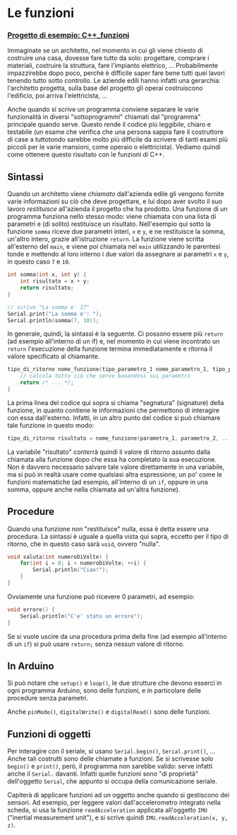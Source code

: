# Le funzioni

### [Progetto di esempio: C++_funzioni](./C%2B%2B_base/C%2B%2B_funzioni.ino)

Immaginate se un architetto, nel momento in cui gli viene chiesto di costruire una casa, dovesse fare tutto da solo: progettare, comprare i materiali, costruire la struttura, fare l'impianto elettrico, ... Probabilmente impazzirebbe dopo poco, perchè è difficile saper fare bene tutti quei lavori tenendo tutto sotto controllo. Le aziende edili hanno infatti una gerarchia: l'architetto progetta, sulla base del progetto gli operai costruiscono l'edificio, poi arriva l'elettricista, ...

Anche quando si scrive un programma conviene separare le varie funzionalità in diversi "sottoprogrammi" chiamati dal "programma" principale quando serve. Questo rende il codice più leggibile, chiaro e testabile (un esame che verifica che una persona sappia fare il costruttore di case a tuttotondo sarebbe molto più difficile da scrivere di tanti esami più piccoli per le varie mansioni, come operaio o elettricista). Vediamo quindi come ottenere questo risultato con le funzioni di C++.


## Sintassi

Quando un architetto viene *chiamato* dall'azienda edile gli vengono fornite varie informazioni su ciò che deve progettare, e lui dopo aver svolto il suo lavoro *restituisce* all'azienda il progetto che ha prodotto. Una funzione di un programma funziona nello stesso modo: viene chiamata con una lista di parametri e (di solito) restituisce un risultato. Nell'esempio qui sotto la funzione `somma` riceve due parametri interi, `x` e `y`, e ne restituisce la somma, un'altro intero, grazie all'istruzione `return`. La funzione viene scritta all'esterno del `main`, e viene poi chiamata nel `main` utilizzando le parentesi tonde e mettendo al loro interno i due valori da assegnare ai parametri `x` e `y`, in questo caso `7` e `10`.

```cpp
int somma(int x, int y) {
	int risultato = x + y;
	return risultato;
}

// scrive "La somma e' 17"
Serial.print("La somma e': ");
Serial.println(somma(7, 10));
```

In generale, quindi, la sintassi è la seguente. Ci possono essere più `return` (ad esempio all'interno di un if) e, nel momento in cui viene incontrato un `return` l'esecuzione della funzione termina immediatamente e ritorna il valore specificato al chiamante.

```cpp
tipo_di_ritorno nome_funzione(tipo_parametro_1 nome_parametro_1, tipo_parametro_2 nome_parametro_2, ...) {
	// calcola tutto ciò che serve basandosi sui parametri
	return /* ... */;
}
```

La prima linea del codice qui sopra si chiama "segnatura" (signature) della funzione, in quanto contiene le informazioni che permettono di interagire con essa dall'esterno. Infatti, in un altro punto del codice si può chiamare tale funzione in questo modo:

```cpp
tipo_di_ritorno risultato = nome_funzione(parametro_1, parametro_2, ...);
```

La variabile "risultato" conterrà quindi il valore di ritorno assunto dalla chiamata alla funzione dopo che essa ha completato la sua esecuzione. Non è davvero necessario salvare tale valore direttamente in una variabile, ma si può in realtà usare come qualsiasi altra espressione, un po' come le funzioni matematiche (ad esempio, all'interno di un `if`, oppure in una somma, oppure anche nella chiamata ad un'altra funzione).


## Procedure

Quando una funzione non "restituisce" nulla, essa è detta essere una procedura. La sintassi è uguale a quella vista qui sopra, eccetto per il tipo di ritorno, che in questo caso sarà `void`, ovvero "nulla". 

```cpp
void saluta(int numeroDiVolte) {
	for(int i = 0; i < numeroDiVolte; ++i) {
		Serial.println("Ciao!");
	}
}
```

Ovviamente una funzione può ricevere 0 parametri, ad esempio:

```cpp
void errore() {
	Serial.println("C'e' stato un errore");
}
```

Se si vuole uscire da una procedura prima della fine (ad esempio all'interno di un `if`) si può usare `return;` senza nessun valore di ritorno.


## In Arduino

Si può notare che `setup()` e `loop()`, le due strutture che devono esserci in ogni programma Arduino, sono delle funzioni, e in particolare delle procedure senza parametri.

Anche `pinMode()`, `digitalWrite()` e `digitalRead()` sono delle funzioni.


## Funzioni di oggetti

Per interagire con il seriale, si usano `Serial.begin()`, `Serial.print()`, ... Anche tali costrutti sono delle chiamate a funzioni. Se si scrivesse solo `begin()` e `print()`, però, il programma non sarebbe valido: serve infatti anche il `Serial.` davanti. Infatti quelle funzioni sono "di proprietà" dell'oggetto `Serial`, che appunto si occupa della comunicazione seriale.

Capiterà di applicare funzioni ad un oggetto anche quando si gestiscono dei sensori. Ad esempio, per leggere valori dall'accelerometro integrato nella scheda, si usa la funzione `readAcceleration` applicata all'oggetto `IMU` ("inertial measurement unit"), e si scrive quindi `IMU.readAcceleration(x, y, z)`.
